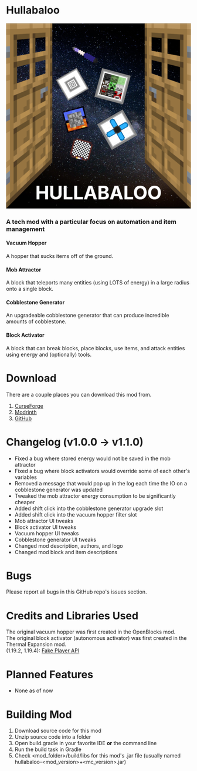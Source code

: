 # Hullabaloo
![Mod icon](/src/main/resources/assets/hullabaloo/icon.png "Mod icon")
### A tech mod with a particular focus on automation and item management
#### Vacuum Hopper
A hopper that sucks items off of the ground.

#### Mob Attractor
A block that teleports many entities (using LOTS of energy) in a large radius onto a single block.

#### Cobblestone Generator
An upgradeable cobblestone generator that can produce incredible amounts of cobblestone.

#### Block Activator
A block that can break blocks, place blocks, use items, and attack entities using energy and (optionally) tools.

# Download
There are a couple places you can download this mod from.
1. [CurseForge](https://www.curseforge.com/minecraft/mc-mods/hullabaloo)
2. [Modrinth](https://modrinth.com/mod/hullabaloo)
3. [GitHub](https://github.com/Gitko01/Hullabaloo/releases)

# Changelog (v1.0.0 -> v1.1.0)
- Fixed a bug where stored energy would not be saved in the mob attractor
- Fixed a bug where block activators would override some of each other's variables
- Removed a message that would pop up in the log each time the IO on a cobblestone generator was updated
- Tweaked the mob attractor energy consumption to be significantly cheaper
- Added shift click into the cobblestone generator upgrade slot
- Added shift click into the vacuum hopper filter slot
- Mob attractor UI tweaks
- Block activator UI tweaks
- Vacuum hopper UI tweaks
- Cobblestone generator UI tweaks
- Changed mod description, authors, and logo
- Changed mod block and item descriptions

# Bugs
Please report all bugs in this GitHub repo's issues section.

# Credits and Libraries Used
The original vacuum hopper was first created in the OpenBlocks mod.  
The original block activator (autonomous activator) was first created in the Thermal Expansion mod.  
(1.19.2, 1.19.4): [Fake Player API](https://github.com/CafeteriaGuild/fake-player-api)

# Planned Features
- None as of now

# Building Mod
1. Download source code for this mod
2. Unzip source code into a folder
3. Open build.gradle in your favorite IDE __or__ the command line
4. Run the build task in Gradle
5. Check <mod_folder>/build/libs for this mod's .jar file (usually named hullabaloo-<mod_version>+<mc_version>.jar)